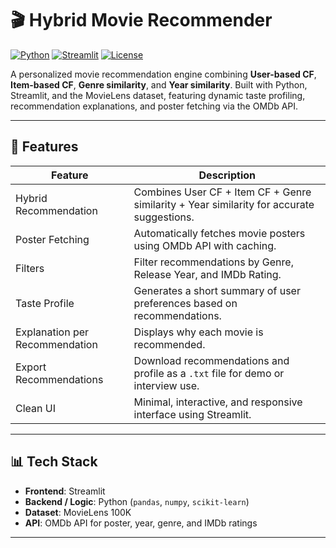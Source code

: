 # 🎬 Hybrid Movie Recommender

[![Python](https://img.shields.io/badge/Python-3.12-blue?logo=python)](https://www.python.org/)
[![Streamlit](https://img.shields.io/badge/Streamlit-App-red?logo=streamlit)](https://streamlit.io/)
[![License](https://img.shields.io/badge/License-MIT-green)](LICENSE)

A personalized movie recommendation engine combining **User-based CF**, **Item-based CF**, **Genre similarity**, and **Year similarity**. Built with Python, Streamlit, and the MovieLens dataset, featuring dynamic taste profiling, recommendation explanations, and poster fetching via the OMDb API.

---

## 📌 Features

| Feature | Description |
|---------|-------------|
| Hybrid Recommendation | Combines User CF + Item CF + Genre similarity + Year similarity for accurate suggestions. |
| Poster Fetching | Automatically fetches movie posters using OMDb API with caching. |
| Filters | Filter recommendations by Genre, Release Year, and IMDb Rating. |
| Taste Profile | Generates a short summary of user preferences based on recommendations. |
| Explanation per Recommendation | Displays why each movie is recommended. |
| Export Recommendations | Download recommendations and profile as a `.txt` file for demo or interview use. |
| Clean UI | Minimal, interactive, and responsive interface using Streamlit. |

---

## 📊 Tech Stack

- **Frontend**: Streamlit  
- **Backend / Logic**: Python (`pandas`, `numpy`, `scikit-learn`)  
- **Dataset**: MovieLens 100K  
- **API**: OMDb API for poster, year, genre, and IMDb ratings  

---



